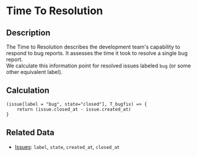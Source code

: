 # Time To Resolution

## Description
The Time to Resolution describes the development team's capability to respond to bug reports. It assesses the time it took to resolve a single bug report.  
We calculate this information point for resolved issues labeled `bug` (or some other equivalent label).


## Calculation
```
(issue[label = "bug", state="closed"], T_bugfix) => {
    return (issue.closed_at - issue.created_at)
}
```

## Related Data
- [Issues](Issue.md): `label`, `state`, `created_at`, `closed_at`
